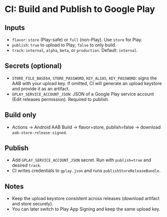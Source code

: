 # CI: Build and Publish to Google Play

## Inputs
- `flavor`: `store` (Play-safe) or `full` (non-Play). Use `store` for Play.
- `publish`: `true` to upload to Play; `false` to only build.
- `track`: `internal`, `alpha`, `beta`, or `production`. Default: `internal`.

## Secrets (optional)
- `STORE_FILE_BASE64`, `STORE_PASSWORD`, `KEY_ALIAS`, `KEY_PASSWORD`: signs the AAB with your upload key. If omitted, CI will generate an upload keystore and provide it as an artifact.
- `GPLAY_SERVICE_ACCOUNT_JSON`: JSON of a Google Play service account (Edit releases permission). Required to publish.

## Build only
- Actions → Android AAB Build → flavor=store, publish=false → download `aab-store-release-signed`.

## Publish
- Add `GPLAY_SERVICE_ACCOUNT_JSON` secret. Run with `publish=true` and desired `track`.
- CI writes credentials to `gplay.json` and runs `publishStoreReleaseBundle`.

## Notes
- Keep the upload keystore consistent across releases (download artifact and store securely).
- You can later switch to Play App Signing and keep the same upload key.
